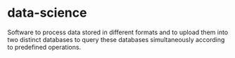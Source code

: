 # data-science
Software to process data stored in different formats and to upload them into two distinct databases to query these databases simultaneously according to predefined operations.

